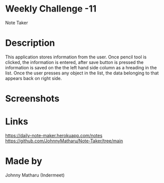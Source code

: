 # Weekly Challenge -11 
Note Taker 

# Description
This application stores information from the user. Once pencil tool is clicked, the information is entered, after save button is pressed the information is saved on the the left hand side column as a hreading in the list. Once the user presses any object in the list, the data belonging to that appears back on right side.  

# Screenshots


# Links
https://daily-note-maker.herokuapp.com/notes
https://github.com/JohnnyMatharu/Note-Taker/tree/main


# Made by
Johnny Matharu (Indermeet)

